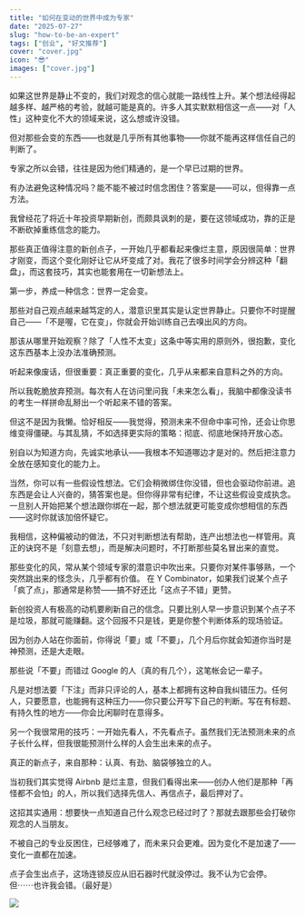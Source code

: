 ```yaml
---
title: "如何在变动的世界中成为专家"
date: "2025-07-27"
slug: "how-to-be-an-expert"
tags: ["创业", "好文推荐"]
cover: "cover.jpg"
icon: "😎"
images: ["cover.jpg"]
---
```

如果这世界是静止不变的，我们对观念的信心就能一路线性上升。某个想法经得起越多样、越严格的考验，就越可能是真的。许多人其实默默相信这一点——对「人性」这种变化不大的领域来说，这么想或许没错。



但对那些会变的东西——也就是几乎所有其他事物——你就不能再这样信任自己的判断了。



专家之所以会错，往往是因为他们精通的，是一个早已过期的世界。



有办法避免这种情况吗？能不能不被过时信念困住？答案是——可以，但得靠一点方法。



我曾经花了将近十年投资早期新创，而颇具讽刺的是，要在这领域成功，靠的正是不断砍掉重练信念的能力。



那些真正值得注意的新创点子，一开始几乎都看起来像烂主意，原因很简单：世界才刚变，而这个变化刚好让它从坏变成了对。我花了很多时间学会分辨这种「翻盘」，而这套技巧，其实也能套用在一切新想法上。



第一步，养成一种信念：世界一定会变。



那些对自己观点越来越笃定的人，潜意识里其实是认定世界静止。只要你不时提醒自己——「不是喔，它在变」，你就会开始训练自己去嗅出风的方向。



那该从哪里开始观察？除了「人性不太变」这条中等实用的原则外，很抱歉，变化这东西基本上没办法准确预测。



听起来像废话，但很重要：真正重要的变化，几乎从来都来自意料之外的方向。



所以我乾脆放弃预测。每次有人在访问里问我「未来怎么看」，我脑中都像没读书的考生一样拼命乱掰出一个听起来不错的答案。



但这不是因为我懒。恰好相反——我觉得，预测未来不但命中率可怜，还会让你思维变得僵硬。与其乱猜，不如选择更实际的策略：彻底、彻底地保持开放心态。



别自以为知道方向，先诚实地承认——我根本不知道哪边才是对的。然后把注意力全放在感知变化的能力上。



当然，你可以有一些假设性想法。它们会稍微绑住你没错，但也会驱动你前进。追东西是会让人兴奋的，猜答案也是。但你得非常有纪律，不让这些假设变成执念。
一旦别人开始把某个想法跟你绑在一起，那个想法就更可能变成你想相信的东西——这时你就该加倍怀疑它。



我相信，这种偏被动的做法，不只对判断想法有帮助，连产出想法也一样管用。真正的诀窍不是「刻意去想」，而是解决问题时，不打断那些莫名冒出来的直觉。



那些变化的风，常从某个领域专家的潜意识中吹出来。只要你对某件事够熟，一个突然跳出来的怪念头，几乎都有价值。
在 Y Combinator，如果我们说某个点子「疯了点」，那通常是称赞——搞不好还比「这点子不错」更赞。



新创投资人有极高的动机要刷新自己的信念。只要比别人早一步意识到某个点子不是垃圾，那就可能赚翻。这个回报不只是钱，更是你整个判断体系的现场验证。



因为创办人站在你面前，你得说「要」或「不要」，几个月后你就会知道你当时是神预测，还是大走眼。



那些说「不要」而错过 Google 的人（真的有几个），这笔帐会记一辈子。



凡是对想法要「下注」而非只评论的人，基本上都拥有这种自我纠错压力。任何人，只要愿意，也能拥有这种压力——你只要公开写下自己的判断。写在有标题、有持久性的地方——你会比闲聊时在意得多。



另一个我很常用的技巧：一开始先看人，不先看点子。虽然我们无法预测未来的点子长什么样，但我很能预测什么样的人会生出未来的点子。



真正的新点子，来自那种：认真、有劲、脑袋够独立的人。



当初我们其实觉得 Airbnb 是烂主意，但我们看得出来——创办人他们是那种「再怪都不会怕」的人，所以我们选择先信人、再信点子，最后押对了。



这招其实通用：想要快一点知道自己什么观念已经过时了？那就去跟那些会打破你观念的人当朋友。



不被自己的专业反困住，已经够难了，而未来只会更难。因为变化不是加速了——变化一直都在加速。



点子会生出点子，这场连锁反应从旧石器时代就没停过。我不认为它会停。
但⋯⋯也许我会错。（最好是）




![](https://prod-files-secure.s3.us-west-2.amazonaws.com/112d0858-5090-4d34-a606-b75eb8d65fd2/46476355-9cf3-4e99-9b7a-3531bc426380/1000202064.png?X-Amz-Algorithm=AWS4-HMAC-SHA256&X-Amz-Content-Sha256=UNSIGNED-PAYLOAD&X-Amz-Credential=ASIAZI2LB4666PHBM4XX%2F20250922%2Fus-west-2%2Fs3%2Faws4_request&X-Amz-Date=20250922T211122Z&X-Amz-Expires=3600&X-Amz-Security-Token=IQoJb3JpZ2luX2VjEK3%2F%2F%2F%2F%2F%2F%2F%2F%2F%2FwEaCXVzLXdlc3QtMiJGMEQCIBKoKgUI1lM%2BcKvvPGn3rr6He9dziSYZdld06DQpVLRpAiAiGoXb0m3CbdY9az5ANvP6WlsR5GAiEdxSVFht3%2FJTRSr%2FAwg1EAAaDDYzNzQyMzE4MzgwNSIMTuoNNEKSYVyjblPsKtwDN%2FDOsRkfEnSMyY9e8pCvz%2FWFid0LaoSPmut8tSqxXC3E6479q2VDQTwKQDDkR9wyo%2FbJLXfJsdwZr294%2Flf18GYSNimWbuWn%2B5stko6PlV%2BRNm5R1SdhbTFbxxd4G0YXx%2FkrU2jcl7%2B%2BaorjCEUESlZR3e0dNrW9G4DcDECtV4esRopEGiET%2FlhwYQ8DwnU5nyNZjAbP1yfNUnMMdEeant8GtFtK6LU9UZDNs4jWZf7NEFlmNonSOfQm4Ys20%2B7ETlBPl%2B%2BsAZxZKrXMEWIhrkjtAa1GQLraROjyiXyZpgnPmVGamSrnVoBKv%2F%2Bd9nPw0W1QH1sINR6ufjyW9uPTxXUuusOEIaltYjKGgEicZVNAdSYxJ4B6F4JtmOaJiS77qQCAiJMGdSJ%2F95bozIH5X411kkvbX%2FvRKZP3ELqIVpFiVtd899aCeN7ZwiHBLxbO3QhFL1xDBgtIpBhCEuKGQguYdmNCpsAz6fiSNgoMCy13zV3MkYgDacKCxFoqjFXyKyQ6B1bJn7hfkL8M%2F7kQuecXj5fzQXuskhSjFJDXzs4JuEqc7tRX6Szc1PWW3%2FwEVrIcGsNnQSKXbSG9GsaS5bZSd3T30WRpkr44wQ0iC8VNGP8prbF1PkNAzV8wkd%2FGxgY6pgHgNJ7QlU%2F%2BLNFzlANyT0ndkLJNFyw7ojdebacZNMq46WMoqgzuOdfY%2FJxBXUE4GiQY2%2Bepk2wMXhcddtmw8YKxY%2B3U9QnKfyyk%2BKUiqVe8h2AQXUUG59H795kP1NDu8fWPbIbbrN0FcIprsjZZDEvotnf1L95LVuVJzOQnVOAoMwPgZyMosdIdseLp7xw3dAawUezk7C5lwQ2wdSBwTKQuH8NqUAoG&X-Amz-Signature=6482b8584ba618fba52d7b513322312035307f7dada864ea0f38a1fc36bacec7&X-Amz-SignedHeaders=host&x-amz-checksum-mode=ENABLED&x-id=GetObject)

